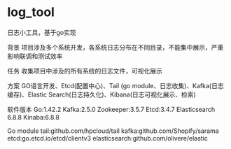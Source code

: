 # log_tool
 日志小工具，基于go实现

背景
项目涉及多个系统开发，各系统日志分布在不同目录，不能集中展示，严重影响联调和测试效率

任务
收集项目中涉及的所有系统的日志文件，可视化展示

方案
GO语言开发、Etcd(配置中心)、Tail (go module、日志收集)、Kafka(日志缓存)、Elastic Search(日志持久化)、Kibana(日志可视化展示、检索)

软件版本
Go:1.42.2  Kafka:2.5.0   Zookeeper:3.5.7  Etcd:3.4.7  Elasticsearch 6.8.8  Kinaba:6.8.8

Go module
tail:github.com/hpcloud/tail
kafka:github.com/Shopify/sarama
etcd:go.etcd.io/etcd/clientv3
elasticsearch:github.com/olivere/elastic
